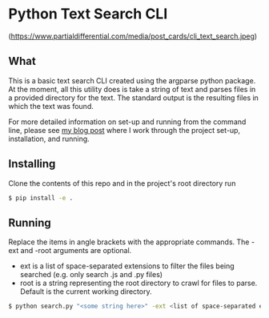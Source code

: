 # Python Text Search CLI
(https://www.partialdifferential.com/media/post_cards/cli_text_search.jpeg)

## What
This is a basic text search CLI created using the argparse python package. 
At the moment, all this utility does is take a string of text and parses files in a provided directory for the text. The standard 
output is the resulting files in which the text was found.

For more detailed information on set-up and running from 
the command line, please see [my blog post](https://www.partialdifferential.com/post/creating-a-basic-search-cli-with-python/) where I work through the project set-up, installation, and running.

## Installing
Clone the contents of this repo and in the project's root directory run
```bash
$ pip install -e .
```

## Running
Replace the items in angle brackets with the appropriate commands. The -ext and -root arguments are optional.
- ext is a list of space-separated extensions to filter the files being searched (e.g. only search .js and .py files)
- root is a string representing the root directory to crawl for files to parse. Default is the current working directory.
```bash
$ python search.py "<some string here>" -ext <list of space-separated extensions e.g.: .py .js .html> -root "</some/root/directory/path>"
```